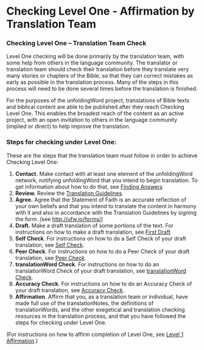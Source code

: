 # Checking Level One - Affirmation by Translation Team #

### Checking Level One – Translation Team Check

Level One checking will be done primarily by the translation team, with some help from others in the language community. The translator or translation team should check their translation before they translate very many stories or chapters of the Bible, so that they can correct mistakes as early as possible in the translation process. Many of the steps in this process will need to be done several times before the translation is finished.

For the purposes of the unfoldingWord project, translations of Bible texts and biblical content are able to be published after they reach Checking Level One. This enables the broadest reach of the content as an active project, with an open invitation to others in the language community (implied or direct) to help improve the translation.

### Steps for checking under Level One:

These are the steps that the translation team must follow in order to achieve Checking Level One:

1. **Contact.**  Make contact with at least one element of the unfoldingWord network, notifying unfoldingWord that you intend to begin translation. To get information about how to do that, see [Finding Answers](../../intro/finding-answers/01.md)
1. **Review.**  Review the [Translation Guidelines](../../intro/translation-guidelines/01.md).
1. **Agree.**  Agree that the Statement of Faith is an accurate reflection of your own beliefs and that you intend to translate the content in harmony with it and also in accordance with the Translation Guidelines by signing the form. (see http://ufw.io/forms/)
1. **Draft.**  Make a draft translation of some portions of the text. For instructions on how to make a draft translation, see [First Draft](../../translate/first-draft/01.md)
1. **Self Check**. For instructions on how to do a Self Check of your draft translation, see [Self Check](../self-check/01.md).
1. **Peer Check**. For instructions on how to do a Peer Check of your draft translation, see [Peer Check](../peer-check/01.md).
1. **translationWord Check**. For instructions on how to do an translationWord Check of your draft translation, see [translationWord Check](../important-term-check/01.md).
1. **Accuracy Check**. For instructions on how to do an Accuracy Check of your draft translation, see [Accuracy Check](../accuracy-check/01.md).
1. **Affirmation**. Affirm that you, as a translation team or individual, have made full use of the translationNotes, the definitions of translationWords, and the other exegetical and translation checking resources in the translation process, and that you have followed the steps for checking under Level One.

(For instructions on how to affirm completion of Level One, see [Level 1 Affirmation](../level1-affirm/01.md).)